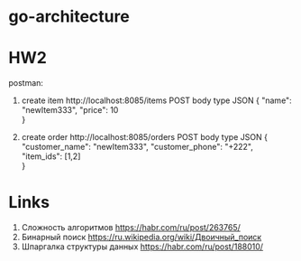 # go-architecture

# HW2
postman:

1) create item
  http://localhost:8085/items  POST body type JSON 
{
     "name": "newItem333",
      "price": 10   
}


2) create order 
 http://localhost:8085/orders  POST body type JSON 
{
    "customer_name": "newItem333",
    "customer_phone": "+222", 
     "item_ids": [1,2]  
}


# Links 
 
1) Сложность алгоритмов https://habr.com/ru/post/263765/
2) Бинарный поиск https://ru.wikipedia.org/wiki/Двоичный_поиск
3) Шпаргалка структуры данных https://habr.com/ru/post/188010/

